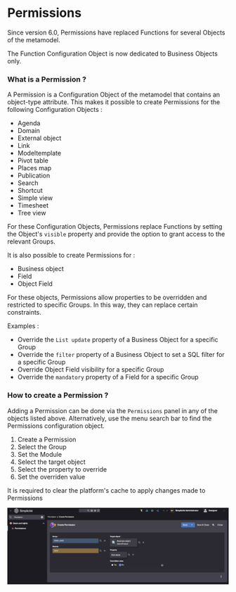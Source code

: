 Permissions
==========================

Since version 6.0, Permissions have replaced Functions for several Objects of the metamodel.  

The Function Configuration Object is now dedicated to Business Objects only.  

### What is a Permission ?

A Permission is a Configuration Object of the metamodel that contains an object-type attribute. 
This makes it possible to create Permissions for the following Configuration Objects :
- Agenda  
- Domain  
- External object  
- Link  
- Modeltemplate  
- Pivot table  
- Places map  
- Publication  
- Search  
- Shortcut   
- Simple view  
- Timesheet  
- Tree view  

For these Configuration Objects, Permissions replace Functions by setting the Object's `visible` property and provide the option to grant access to the relevant Groups.

It is also possible to create Permissions for :
- Business object
- Field
- Object Field

For these objects, Permissions allow properties to be overridden and restricted to specific Groups. In this way, they can replace certain constraints.

Examples : 
- Override the `List update` property of a Business Object for a specific Group
- Override the `filter` property of a Business Object to set a SQL filter for a specific Group 
- Override Object Field visibility for a specific Group
- Override the `mandatory` property of a Field for a specific Group

### How to create a Permission ?

Adding a Permission can be done via the `Permissions` panel in any of the objects listed above.
Alternatively, use the menu search bar to find the Permissions configuration object.

1. Create a Permission
2. Select the Group
3. Set the Module
4. Select the target object
5. Select the property to override
6. Set the overriden value

<div class="warning">
It is required to clear the platform's cache to apply changes made to Permissions
</div>

![](permissions.png)